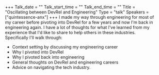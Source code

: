 +++
Talk_date = ""
Talk_start_time = ""
Talk_end_time = ""
Title = "Oscillating between DevRel and Engineering"
Type = "talk"
Speakers = ["quintessence-anx"]
+++
I made my way through engineering for most of my career before pivoting into DevRel for a few years and now I'm back in engineering again. I have a lot of thoughts for what I've learned from my experience that I'd like to share to help others in these industries. Specifically I'll walk through:

* Context setting by discussing my engineering career
* Why I pivoted into DevRel
* Why I pivoted back into engineering
* General thoughts on DevRel and engineering careers
* Advice on navigating the tech industry.
